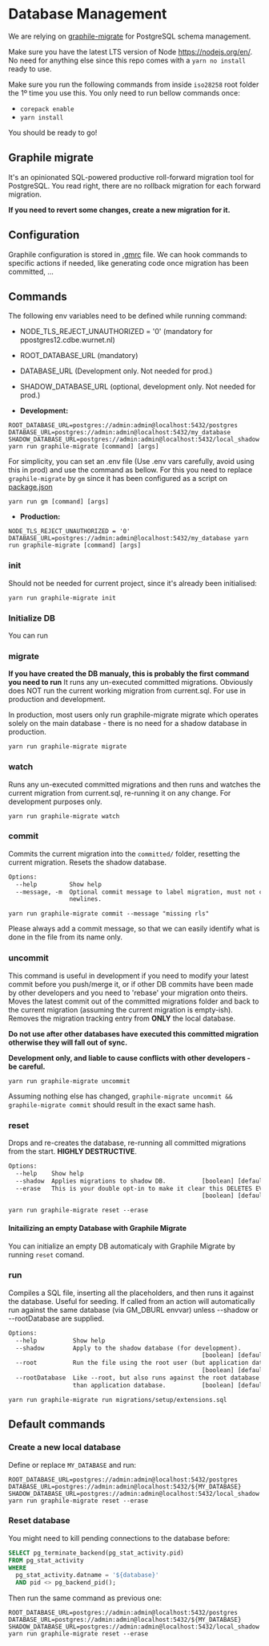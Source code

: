 # Database Management

We are relying on [graphile-migrate](https://github.com/graphile/migrate) for PostgreSQL schema management.

Make sure you have the latest LTS version of Node https://nodejs.org/en/. No need for anything else since this repo comes with a `yarn no install` ready to use.

Make sure you run the following commands from inside `iso28258` root folder the 1º time you use this.
You only need to run bellow commands once:

-  `corepack enable`
-  `yarn install`

You should be ready to go!

## Graphile migrate


It's an opinionated SQL-powered productive roll-forward migration tool for PostgreSQL.
You read right, there are no rollback migration for each forward migration.


**If you need to revert some changes, create a new migration for it.**

## Configuration

Graphile configuration is stored in [.gmrc](./.gmrc) file. We can hook commands to specific actions if needed, like generating code once migration has been committed, ...

## Commands

The following env variables need to be defined while running command:
- NODE_TLS_REJECT_UNAUTHORIZED = '0' (mandatory for ppostgres12.cdbe.wurnet.nl)
- ROOT_DATABASE_URL (mandatory)
- DATABASE_URL (Development only. Not needed for prod.)
- SHADOW_DATABASE_URL (optional, development only. Not needed for prod.)

- **Development:**

`ROOT_DATABASE_URL=postgres://admin:admin@localhost:5432/postgres DATABASE_URL=postgres://admin:admin@localhost:5432/my_database SHADOW_DATABASE_URL=postgres://admin:admin@localhost:5432/local_shadow yarn run graphile-migrate [command] [args]`


For simplicity, you can set an .env file (Use .env vars carefully, avoid using this in prod) and use the command as bellow. For this you need to replace `graphile-migrate` by `gm` since it has been configured as a script on [package.json](./package.json)

`yarn run gm [command] [args]`

- **Production:**

`NODE_TLS_REJECT_UNAUTHORIZED = '0' DATABASE_URL=postgres://admin:admin@localhost:5432/my_database yarn run graphile-migrate [command] [args]`

### init

Should not be needed for current project, since it's already been initialised:

`yarn run graphile-migrate init`

### Initialize DB

You can run 

### migrate

**If you have created the DB manualy, this is probably the first command you need to run** It runs any un-executed committed migrations.
Obviously does NOT run the current working migration from current.sql. For use in production and development.

In production, most users only run graphile-migrate migrate which operates solely on the main database - there is no need for a shadow database in production.

`yarn run graphile-migrate migrate`

### watch

Runs any un-executed committed migrations and then runs and watches the current
migration from current.sql, re-running it on any change. For development purposes only.

`yarn run graphile-migrate watch`

### commit

Commits the current migration into the `committed/` folder, resetting the
current migration. Resets the shadow database.

```txt
Options:
  --help         Show help                                             [boolean]
  --message, -m  Optional commit message to label migration, must not contain
                 newlines.                                              [string]
```

`yarn run graphile-migrate commit --message "missing rls"`

Please always add a commit message, so that we can easily identify
what is done in the file from its name only.

### uncommit

This command is useful in development if you need to modify your latest commit
before you push/merge it, or if other DB commits have been made by other
developers and you need to 'rebase' your migration onto theirs. Moves the latest
commit out of the committed migrations folder and back to the current migration
(assuming the current migration is empty-ish). Removes the migration tracking
entry from **ONLY** the local database.

**Do not use after other databases have executed this committed migration otherwise they will fall out of sync.**

**Development only, and liable to cause conflicts with other developers - be careful.**

`yarn run graphile-migrate uncommit`

Assuming nothing else has changed, `graphile-migrate uncommit && graphile-migrate commit`
should result in the exact same hash.

### reset


Drops and re-creates the database, re-running all committed migrations from the
start. **HIGHLY DESTRUCTIVE**.

```txt
Options:
  --help    Show help                                                  [boolean]
  --shadow  Applies migrations to shadow DB.          [boolean] [default: false]
  --erase   This is your double opt-in to make it clear this DELETES EVERYTHING.
                                                      [boolean] [default: false]
```

`yarn run graphile-migrate reset --erase`


#### Initailizing an empty Database with Graphile Migrate

You can initialize an empty DB automaticaly with Graphile Migrate by running `reset` comand.

### run

Compiles a SQL file, inserting all the placeholders, and then runs it against
the database. Useful for seeding. If called from an action will automatically
run against the same database (via GM_DBURL envvar) unless --shadow or
--rootDatabase are supplied.

```txt
Options:
  --help          Show help                                            [boolean]
  --shadow        Apply to the shadow database (for development).
                                                      [boolean] [default: false]
  --root          Run the file using the root user (but application database).
                                                      [boolean] [default: false]
  --rootDatabase  Like --root, but also runs against the root database rather
                  than application database.          [boolean] [default: false]
```

`yarn run graphile-migrate run migrations/setup/extensions.sql`

## Default commands

### Create a new local database

Define or replace `MY_DATABASE` and run:

`ROOT_DATABASE_URL=postgres://admin:admin@localhost:5432/postgres DATABASE_URL=postgres://admin:admin@localhost:5432/${MY_DATABASE} SHADOW_DATABASE_URL=postgres://admin:admin@localhost:5432/local_shadow yarn run graphile-migrate reset --erase`

### Reset database

You might need to kill pending connections to the database before:

```SQL
SELECT pg_terminate_backend(pg_stat_activity.pid)
FROM pg_stat_activity
WHERE
  pg_stat_activity.datname = '${database}'
  AND pid <> pg_backend_pid();
```

Then run the same command as previous one:

`ROOT_DATABASE_URL=postgres://admin:admin@localhost:5432/postgres DATABASE_URL=postgres://admin:admin@localhost:5432/${MY_DATABASE} SHADOW_DATABASE_URL=postgres://admin:admin@localhost:5432/local_shadow yarn run graphile-migrate reset --erase`
